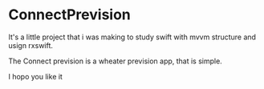 # ConnectPrevision

It's a little project that i was making to study swift with mvvm structure and usign rxswift.

The Connect prevision is a wheater prevision app, that is simple.

I hopo you like it

